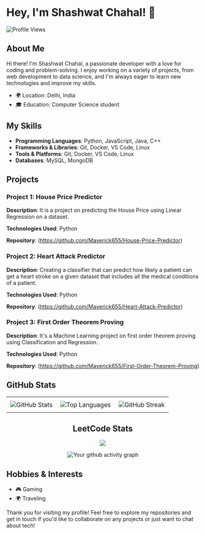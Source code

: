 # Hey, I'm Shashwat Chahal! 👋

![Profile Views](https://komarev.com/ghpvc/?username=maverick655&color=blue)

## About Me

Hi there! I'm Shashwat Chahal, a passionate developer with a love for coding and problem-solving. I enjoy working on a variety of projects, from web development to data science, and I'm always eager to learn new technologies and improve my skills.

- 🌍 Location: Delhi, India
- 🎓 Education: Computer Science student

## My Skills

- **Programming Languages**: Python, JavaScript, Java, C++
- **Frameworks & Libraries**: Git, Docker, VS Code, Linux
- **Tools & Platforms**: Git, Docker, VS Code, Linux
- **Databases**: MySQL, MongoDB

## Projects

### Project 1: House Price Predictor

**Description**: It is a project on predicting the House Price using Linear Regression on a dataset.

**Technologies Used**: Python

**Repository**: (https://github.com/Maverick655/House-Price-Predictor)

### Project 2: Heart Attack Predictor

**Description**: Creating a classifier that can predict how likely a patient can get a heart stroke on a given dataset that includes all the medical conditions of a patient.

**Technologies Used**: Python

**Repository**: (https://github.com/Maverick655/Heart-Attack-Predictor)

### Project 3: First Order Theorem Proving

**Description**: It's a Machine Learning project on first order theorem proving using Classification and Regression.

**Technologies Used**: Python

**Repository**: (https://github.com/Maverick655/First-Order-Theorem-Proving)


## GitHub Stats

<div align="center">
  <table style="width:100%">
    <tr>
      <td style="text-align:center; padding: 10px;">
          <img src="https://github-readme-stats.vercel.app/api?username=maverick655&show_icons=true&theme=radical" alt="GitHub Stats" />
        </a>
      </td>
      <td style="text-align:center; padding: 10px;">
          <img src="https://github-readme-stats.vercel.app/api/top-langs/?username=maverick655&layout=compact&theme=radical" alt="Top Languages" />
        </a>
      </td>
      <td style="text-align:center; padding: 10px;">
          <img src="https://streak-stats.demolab.com/?user=maverick655&layout=compact&theme=radical" alt="GitHub Streak" />
        </a>
      </td>
    </tr>
  </table>
</div>

<div align="center">

  ## LeetCode Stats
  
   <img src = "https://leetcard.jacoblin.cool/pushpenderindia?site=us">

  ![Your github activity graph](https://github-readme-activity-graph.vercel.app/graph?username=maverick655&theme=dracula)

</div>

## Hobbies & Interests

- 🎮 Gaming
- 🌍 Traveling

Thank you for visiting my profile! Feel free to explore my repositories and get in touch if you'd like to collaborate on any projects or just want to chat about tech!
